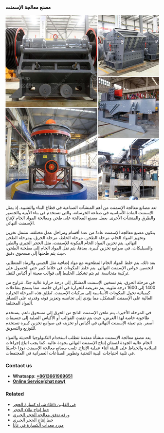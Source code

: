 <h3>مصنع معالجة الإسمنت</h3><img src='1701853870.jpg' alt=''><p>تعد مصانع معالجة الإسمنت من أهم المنشآت الصناعية في قطاع البناء والتشييد. إذ يمثل الإسمنت المادة الأساسية في صناعة الخرسانة، والتي تستخدم في بناء الأبنية والجسور والطرق والمنشآت الأخرى. يعمل مصنع المعالجة على طحن ومعالجة المواد الخام لإنتاج الإسمنت النهائي.</p><p>يتكون مصنع معالجة الإسمنت عادةً من عدة أقسام ومراحل عمل مختلفة، تشمل تخزين وتجهيز المواد الخام، مرحلة الطحن، مرحلة الخلط، مرحلة الحرق، ومرحلة الطحن النهائي. يتم تخزين المواد الخام المكونة للإسمنت، مثل الحجر الجيري والطين والسيليكات، في صوامع تخزين كبيرة. بعدها، يتم نقل المواد الخام إلى مطحنة الطحن، حيث يتم طحنها إلى مسحوق دقيق.</p><p>بعد ذلك، يتم خلط المواد الخام المطحونة مع مواد إضافية مثل الجبس والرماد المتطاير، لتحسين خواص الإسمنت النهائي. يتم خلط المكونات في خلاط كبير حتى الحصول على تركيبة متجانسة. ثم يتم تشكيل الخليط إلى قوالب معينة أو أكياس للنقل.</p><p>في مرحلة الحرق، يتم تسخين الإسمنت المشكل إلى درجة حرارة عالية جدًا، تتراوح من 1400 إلى 1600 درجة مئوية. يتم تعريضه للحرارة في أفران خاصة، مما يسمح بتفاعلات كيميائية تحول المكونات الأساسية إلى مركبات الإسمنت. تُطلق هذه المرحلة الحرارة العالية على الإسمنت المشكل، مما يؤدي إلى تجانسه وتعزيز قوته وقدرته على التصاق المواد المختلفة.</p><p>في المرحلة الأخيرة، يتم طحن الإسمنت الناتج من الحرق إلى مسحوق ناعم. يستخدم طاحونة خاصة لهذا الغرض، حيث يتم تفتيت القوالب أو الأكياس الصلبة إلى جسيمات أصغر. يتم تعبئة الإسمنت النهائي في أكياس أو تخزينه في صوامع تخزين كبيرة تستخدم للتوزيع والتسويق.</p><p>يعد مصنع معالجة الإسمنت منشأة معقدة تتطلب استخدام التكنولوجيا الحديثة والمواد الخام عالية الجودة لضمان إنتاج الإسمنت النهائي بجودة عالية. كما يجب اتباع إجراءات السلامة والحفاظ على البيئة أثناء عملية الإنتاج. تلعب مصانع معالجة الإسمنت دورًا حاسمًا في تلبية احتياجات البنية التحتية وتطوير الصناعات العمرانية في المجتمعات.</p><h3>Contact us</h3><ul><li><strong>Whatsapp:&nbsp;<a href="https://wa.me/8613661969651">+8613661969651</a></strong></li><li><a href="https://swt.shibang-china.com/?git&amp;zhl&amp;مصنع معالجة الإسمنت"><strong>Online Service(chat now)</strong></a></li></ul><h3>Related</h3><ul><li><a href='شراء كسارة الحجر sbm في الفلبين.md'>شراء كسارة الحجر sbm في الفلبين</a></li><li><a href='خط إنتاج طلاء الحجر.md'>خط إنتاج طلاء الحجر</a></li><li><a href='ورقة تدفق معالجة الحجر الجيري.md'>ورقة تدفق معالجة الحجر الجيري</a></li><li><a href='خط إنتاج الحجر الجيري.md'>خط إنتاج الحجر الجيري</a></li><li><a href='مورد معدات الكسارة في غانا.md'>مورد معدات الكسارة في غانا</a></li></ul>